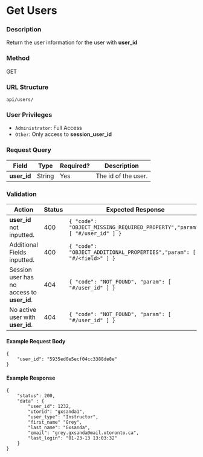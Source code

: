 Get Users
===
### Description
Return the user information for the user with **user_id**

### Method
GET

### URL Structure
`api/users/`

### User Privileges
* `Administrator`: Full Access
* `Other`: Only access to **session_user_id**

### Request Query
| Field          | Type   | Required? | Description           |
|----------------|--------|-----------|-----------------------|
| **user_id**    | String | Yes       |  The id of the user.  |


### Validation
| Action                                     | Status | Expected Response                                                         |
|--------------------------------------------|--------|---------------------------------------------------------------------------|
| **user_id** not inputted.                  | 400    | `{ "code": "OBJECT_MISSING_REQUIRED_PROPERTY","param": [ "#/user_id" ] }` |
| Additional Fields inputted.                | 400    | `{ "code": "OBJECT_ADDITIONAL_PROPERTIES","param": [ "#/<field>" ] }`     |
| Session user has no access to **user_id**. | 404    | `{ "code": "NOT_FOUND", "param": [ "#/user_id" ] }`                       |
| No active user with **user_id**.           | 404    | `{ "code": "NOT_FOUND", "param": [ "#/user_id" ] }`                       |


#### Example Request Body
```
{
    "user_id": "5935ed0e5ecf04cc3388de8e"
}
```
#### Example Response
```
{
    "status": 200,
    "data" : {
        "user_id": 1232,
        "utorid": "gxsanda1",
        "user_type": "Instructor",
        "first_name" "Grey",
        "last_name": "Gxsanda",
        "email": "grey.gxsanda@mail.utoronto.ca",
        "last_login": "01-23-13 13:03:32"
    }
}
```
